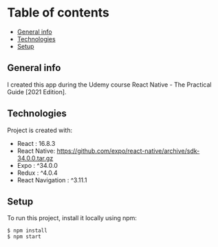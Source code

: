 # Table of contents
* [General info](#general-info)
* [Technologies](#technologies)
* [Setup](#setup)


## General info
I created this app during the Udemy course React Native - The Practical Guide [2021 Edition]. 

## Technologies
Project is created with:
* React : 16.8.3
* React Native: https://github.com/expo/react-native/archive/sdk-34.0.0.tar.gz
* Expo : ^34.0.0
* Redux : ^4.0.4
* React Navigation : ^3.11.1

## Setup
To run this project, install it locally using npm:
```
$ npm install
$ npm start
```
